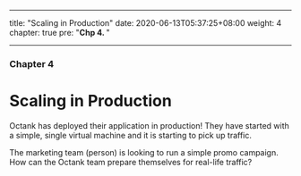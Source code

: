 
---
title: "Scaling in Production"
date: 2020-06-13T05:37:25+08:00
weight: 4
chapter: true
pre: "<b>Chp 4. </b>"

---

### Chapter 4

# Scaling in Production

Octank has deployed their application in production! They have started with a simple, single virtual machine and it is starting to pick up traffic. 

The marketing team (person) is looking to run a simple promo campaign. How can the Octank team prepare themselves for real-life traffic?
